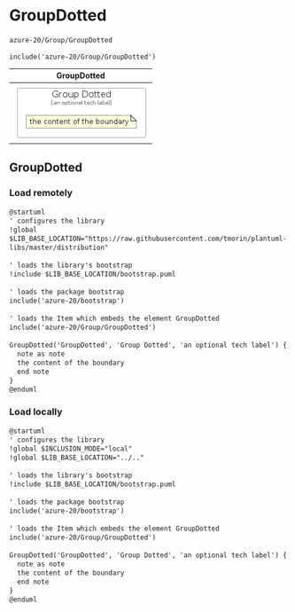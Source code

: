 # GroupDotted


```text
azure-20/Group/GroupDotted
```

```text
include('azure-20/Group/GroupDotted')
```



| GroupDotted |
| :---: |
| ![illustration for GroupDotted](../../azure-20/Group/GroupDotted.Local.png) |







## GroupDotted

### Load remotely
```plantuml
@startuml
' configures the library
!global $LIB_BASE_LOCATION="https://raw.githubusercontent.com/tmorin/plantuml-libs/master/distribution"

' loads the library's bootstrap
!include $LIB_BASE_LOCATION/bootstrap.puml

' loads the package bootstrap
include('azure-20/bootstrap')

' loads the Item which embeds the element GroupDotted
include('azure-20/Group/GroupDotted')

GroupDotted('GroupDotted', 'Group Dotted', 'an optional tech label') {
  note as note
  the content of the boundary
  end note
}
@enduml
```

### Load locally
```plantuml
@startuml
' configures the library
!global $INCLUSION_MODE="local"
!global $LIB_BASE_LOCATION="../.."

' loads the library's bootstrap
!include $LIB_BASE_LOCATION/bootstrap.puml

' loads the package bootstrap
include('azure-20/bootstrap')

' loads the Item which embeds the element GroupDotted
include('azure-20/Group/GroupDotted')

GroupDotted('GroupDotted', 'Group Dotted', 'an optional tech label') {
  note as note
  the content of the boundary
  end note
}
@enduml
```

